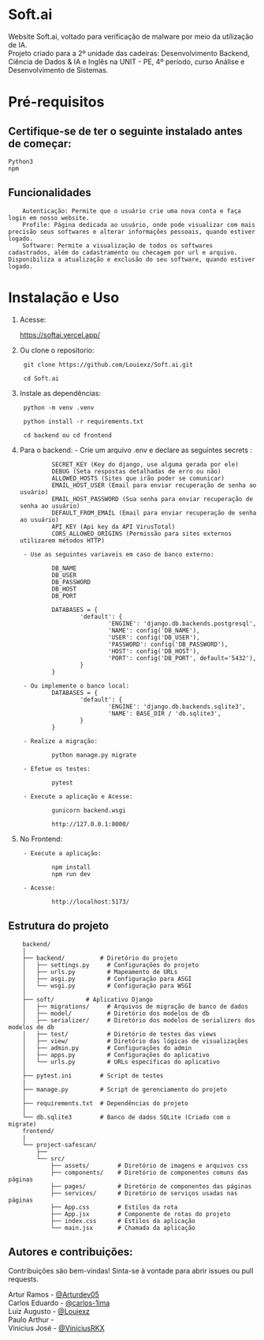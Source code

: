 # Soft.ai

Website Soft.ai, voltado para verificação de malware por meio da utilização de IA.<br>
Projeto criado para a 2º unidade das cadeiras: Desenvolvimento Backend, Ciência de Dados & IA e Inglês na UNIT - PE, 4º período, curso Análise e Desenvolvimento de Sistemas.

# Pré-requisitos
## Certifique-se de ter o seguinte instalado antes de começar:

    Python3
    npm

## Funcionalidades

        Autenticação: Permite que o usuário crie uma nova conta e faça login em nosso website.
        Profile: Página dedicada ao usuário, onde pode visualizar com mais precisão seus softwares e alterar informações pessoais, quando estiver logado.
        Software: Permite a visualização de todos os softwares cadastrados, além do cadastramento ou checagem por url e arquivo. Disponibiliza a atualização e exclusão do seu software, quando estiver logado.

# Instalação e Uso

1. Acesse:

    https://softai.vercel.app/

2. Ou clone o repositorio:

        git clone https://github.com/Louiexz/Soft.ai.git

        cd Soft.ai

3. Instale as dependências:

        python -m venv .venv

        python install -r requirements.txt

        cd backend ou cd frontend

4. Para o backend:
        - Crie um arquivo .env e declare as seguintes secrets :

                SECRET_KEY (Key do django, use alguma gerada por ele)
                DEBUG (Seta respostas detalhadas de erro ou não)
                ALLOWED_HOSTS (Sites que irão poder se comunicar)
                EMAIL_HOST_USER (Email para enviar recuperação de senha ao usuário)
                EMAIL_HOST_PASSWORD (Sua senha para enviar recuperação de senha ao usuário)
                DEFAULT_FROM_EMAIL (Email para enviar recuperação de senha ao usuário)
                API_KEY (Api key da API VirusTotal)
                CORS_ALLOWED_ORIGINS (Permissão para sites externos utilizarem métodos HTTP)
        
        - Use as seguintes variaveis em caso de banco externo:
        
                DB_NAME 
                DB_USER
                DB_PASSWORD
                DB_HOST
                DB_PORT

                DATABASES = {
                        'default': {
                                'ENGINE': 'django.db.backends.postgresql',
                                'NAME': config('DB_NAME'),
                                'USER': config('DB_USER'),
                                'PASSWORD': config('DB_PASSWORD'),
                                'HOST': config('DB_HOST'),
                                'PORT': config('DB_PORT', default='5432'),
                        }
                }
        
        - Ou implemente o banco local:
                DATABASES = {
                        'default': {
                                'ENGINE': 'django.db.backends.sqlite3',
                                'NAME': BASE_DIR / 'db.sqlite3',
                        }
                }        

        - Realize a migração:

                python manage.py migrate
        
        - Efetue os testes:

                pytest

        - Execute a aplicação e Acesse:
        
                gunicorn backend.wsgi

                http://127.0.0.1:8000/

5. No Frontend:

        - Execute a aplicação:

                npm install
                npm run dev
        
        - Acesse:

                http://localhost:5173/


## Estrutura do projeto

        backend/
        │
        ├── backend/          # Diretório do projeto
        │   ├── settings.py     # Configurações do projeto
        │   ├── urls.py         # Mapeamento de URLs
        │   ├── asgi.py         # Configuração para ASGI
        │   └── wsgi.py         # Configuração para WSGI
        │
        ├── soft/         # Aplicativo Django
        │   ├── migrations/     # Arquivos de migração de banco de dados
        │   ├── model/          # Diretório dos modelos de db
        │   ├── serializer/     # Diretório dos modelos de serializers dos modelos de db
        │   ├── test/           # Diretório de testes das views
        │   ├── view/           # Diretório das lógicas de visualizações
        │   ├── admin.py        # Configurações do admin
        │   ├── apps.py         # Configurações do aplicativo
        │   └── urls.py         # URLs específicas do aplicativo
        │
        ├── pytest.ini        # Script de testes
        |
        ├── manage.py         # Script de gerenciamento do projeto
        │
        ├── requirements.txt  # Dependências do projeto
        │
        └── db.sqlite3        # Banco de dados SQLite (Criado com o migrate)
        frontend/
        |
        └── project-safescan/
            ├──
            └── src/
                ├── assets/        # Diretório de imagens e arquivos css
                ├── components/    # Diretório de componentes comuns das páginas
                ├── pages/         # Diretório de componentes das páginas
                ├── services/      # Diretório de serviços usadas nas páginas
                ├── App.css        # Estilos da rota
                ├── App.jsx        # Componente de rotas do projeto
                ├── index.css      # Estilos da aplicação
                └── main.jsx       # Chamada da aplicação
          
## Autores e contribuições:
Contribuições são bem-vindas! Sinta-se à vontade para abrir issues ou pull requests.

Artur Ramos - [@Arturdev05](https://github.com/Arturdev05)<br>
Carlos Eduardo - [@carlos-1ima](https://github.com/carlos-1ima)<br>
Luiz Augusto - [@Louiexz](https://github.com/Louiexz)<br>
Paulo Arthur -<br>
Vinicius José - [@ViniciusRKX](https://github.com/ViniciusRKX)
